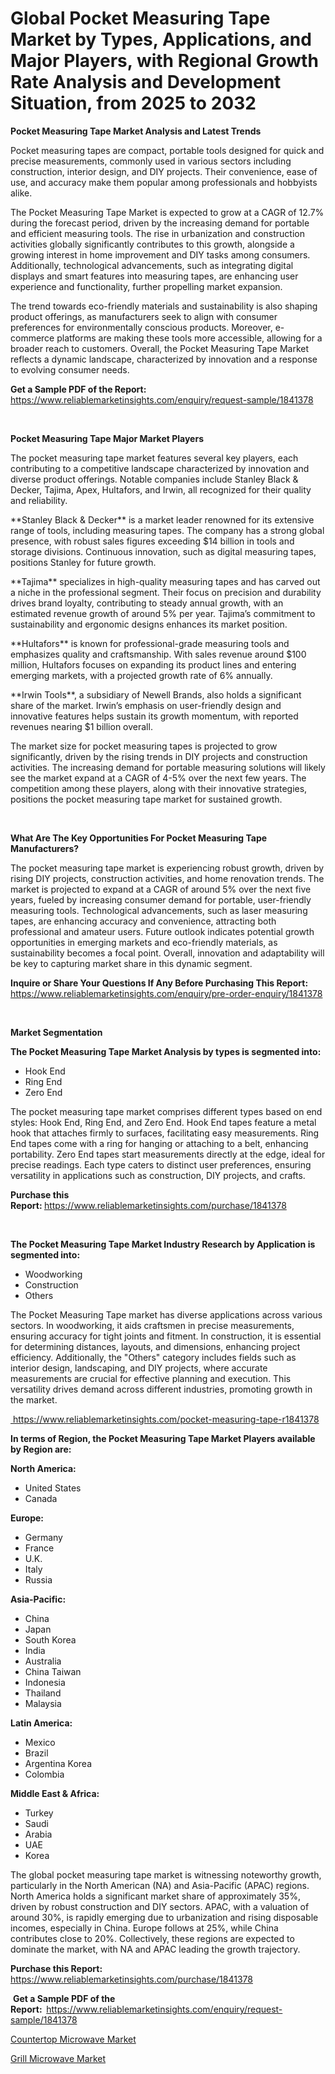 <p><h1>Global Pocket Measuring Tape Market by Types, Applications, and Major Players, with Regional Growth Rate Analysis and Development Situation, from 2025 to 2032</h1></p><p><strong>Pocket Measuring Tape Market Analysis and Latest Trends</strong></p>
<p><p>Pocket measuring tapes are compact, portable tools designed for quick and precise measurements, commonly used in various sectors including construction, interior design, and DIY projects. Their convenience, ease of use, and accuracy make them popular among professionals and hobbyists alike. </p><p>The Pocket Measuring Tape Market is expected to grow at a CAGR of 12.7% during the forecast period, driven by the increasing demand for portable and efficient measuring tools. The rise in urbanization and construction activities globally significantly contributes to this growth, alongside a growing interest in home improvement and DIY tasks among consumers. Additionally, technological advancements, such as integrating digital displays and smart features into measuring tapes, are enhancing user experience and functionality, further propelling market expansion. </p><p>The trend towards eco-friendly materials and sustainability is also shaping product offerings, as manufacturers seek to align with consumer preferences for environmentally conscious products. Moreover, e-commerce platforms are making these tools more accessible, allowing for a broader reach to customers. Overall, the Pocket Measuring Tape Market reflects a dynamic landscape, characterized by innovation and a response to evolving consumer needs.</p></p>
<p><strong>Get a Sample PDF of the Report:&nbsp;</strong> <a href="https://www.reliablemarketinsights.com/enquiry/request-sample/1841378?utm_campaign=2181&utm_medium=2&utm_source=Github&utm_content=ia&utm_term=04042025&utm_id=pocket-measuring-tape">https://www.reliablemarketinsights.com/enquiry/request-sample/1841378</a></p>
<p>&nbsp;</p>
<p><strong>Pocket Measuring Tape Major Market Players</strong></p>
<p><p>The pocket measuring tape market features several key players, each contributing to a competitive landscape characterized by innovation and diverse product offerings. Notable companies include Stanley Black & Decker, Tajima, Apex, Hultafors, and Irwin, all recognized for their quality and reliability.</p><p>**Stanley Black & Decker** is a market leader renowned for its extensive range of tools, including measuring tapes. The company has a strong global presence, with robust sales figures exceeding $14 billion in tools and storage divisions. Continuous innovation, such as digital measuring tapes, positions Stanley for future growth.</p><p>**Tajima** specializes in high-quality measuring tapes and has carved out a niche in the professional segment. Their focus on precision and durability drives brand loyalty, contributing to steady annual growth, with an estimated revenue growth of around 5% per year. Tajima’s commitment to sustainability and ergonomic designs enhances its market position.</p><p>**Hultafors** is known for professional-grade measuring tools and emphasizes quality and craftsmanship. With sales revenue around $100 million, Hultafors focuses on expanding its product lines and entering emerging markets, with a projected growth rate of 6% annually.</p><p>**Irwin Tools**, a subsidiary of Newell Brands, also holds a significant share of the market. Irwin’s emphasis on user-friendly design and innovative features helps sustain its growth momentum, with reported revenues nearing $1 billion overall.</p><p>The market size for pocket measuring tapes is projected to grow significantly, driven by the rising trends in DIY projects and construction activities. The increasing demand for portable measuring solutions will likely see the market expand at a CAGR of 4-5% over the next few years. The competition among these players, along with their innovative strategies, positions the pocket measuring tape market for sustained growth.</p></p>
<p>&nbsp;</p>
<p><strong>What Are The Key Opportunities For Pocket Measuring Tape Manufacturers?</strong></p>
<p><p>The pocket measuring tape market is experiencing robust growth, driven by rising DIY projects, construction activities, and home renovation trends. The market is projected to expand at a CAGR of around 5% over the next five years, fueled by increasing consumer demand for portable, user-friendly measuring tools. Technological advancements, such as laser measuring tapes, are enhancing accuracy and convenience, attracting both professional and amateur users. Future outlook indicates potential growth opportunities in emerging markets and eco-friendly materials, as sustainability becomes a focal point. Overall, innovation and adaptability will be key to capturing market share in this dynamic segment.</p></p>
<p><strong>Inquire or Share Your Questions If Any Before Purchasing This Report:</strong> <a href="https://www.reliablemarketinsights.com/enquiry/pre-order-enquiry/1841378?utm_campaign=2181&utm_medium=2&utm_source=Github&utm_content=ia&utm_term=04042025&utm_id=pocket-measuring-tape">https://www.reliablemarketinsights.com/enquiry/pre-order-enquiry/1841378</a></p>
<p>&nbsp;</p>
<p><strong>Market Segmentation</strong></p>
<p><strong>The Pocket Measuring Tape Market Analysis by types is segmented into:</strong></p>
<p><ul><li>Hook End</li><li>Ring End</li><li>Zero End</li></ul></p>
<p><p>The pocket measuring tape market comprises different types based on end styles: Hook End, Ring End, and Zero End. Hook End tapes feature a metal hook that attaches firmly to surfaces, facilitating easy measurements. Ring End tapes come with a ring for hanging or attaching to a belt, enhancing portability. Zero End tapes start measurements directly at the edge, ideal for precise readings. Each type caters to distinct user preferences, ensuring versatility in applications such as construction, DIY projects, and crafts.</p></p>
<p><strong>Purchase this Report:&nbsp;</strong><a href="https://www.reliablemarketinsights.com/purchase/1841378?utm_campaign=2181&utm_medium=2&utm_source=Github&utm_content=ia&utm_term=04042025&utm_id=pocket-measuring-tape">https://www.reliablemarketinsights.com/purchase/1841378</a></p>
<p>&nbsp;</p>
<p><strong>The Pocket Measuring Tape Market Industry Research by Application is segmented into:</strong></p>
<p><ul><li>Woodworking</li><li>Construction</li><li>Others</li></ul></p>
<p><p>The Pocket Measuring Tape market has diverse applications across various sectors. In woodworking, it aids craftsmen in precise measurements, ensuring accuracy for tight joints and fitment. In construction, it is essential for determining distances, layouts, and dimensions, enhancing project efficiency. Additionally, the "Others" category includes fields such as interior design, landscaping, and DIY projects, where accurate measurements are crucial for effective planning and execution. This versatility drives demand across different industries, promoting growth in the market.</p></p>
<p><a href="https://www.reliablemarketinsights.com/pocket-measuring-tape-r1841378?utm_campaign=2181&utm_medium=2&utm_source=Github&utm_content=ia&utm_term=04042025&utm_id=pocket-measuring-tape">&nbsp;https://www.reliablemarketinsights.com/pocket-measuring-tape-r1841378</a></p>
<p><strong>In terms of Region, the Pocket Measuring Tape Market Players available by Region are:</strong></p>
<p>
    <p> <strong> North America: </strong>
        <ul>
            <li>United States</li>
            <li>Canada</li>
        </ul>
        </p> 
    <p> <strong> Europe: </strong>
        <ul>
            <li>Germany</li>
            <li>France</li>
            <li>U.K.</li>
            <li>Italy</li>
            <li>Russia</li>
        </ul>
        </p> 
    <p> <strong> Asia-Pacific: </strong>
        <ul>
            <li>China</li>
            <li>Japan</li>
            <li>South Korea</li>
            <li>India</li>
            <li>Australia</li>
            <li>China Taiwan</li>
            <li>Indonesia</li>
            <li>Thailand</li>
            <li>Malaysia</li>
        </ul>
        </p> 
    <p> <strong> Latin America: </strong>
        <ul>
            <li>Mexico</li>
            <li>Brazil</li>
            <li>Argentina Korea</li>
            <li>Colombia</li>
        </ul>
        </p> 
    <p> <strong> Middle East & Africa: </strong>
        <ul>
            <li>Turkey</li>
            <li>Saudi</li>
            <li>Arabia</li>
            <li>UAE</li>
            <li>Korea</li>
        </ul>
    </p>
    </p>
<p><p>The global pocket measuring tape market is witnessing noteworthy growth, particularly in the North American (NA) and Asia-Pacific (APAC) regions. North America holds a significant market share of approximately 35%, driven by robust construction and DIY sectors. APAC, with a valuation of around 30%, is rapidly emerging due to urbanization and rising disposable incomes, especially in China. Europe follows at 25%, while China contributes close to 20%. Collectively, these regions are expected to dominate the market, with NA and APAC leading the growth trajectory.</p></p>
<p><strong>Purchase this Report: </strong><a href="https://www.reliablemarketinsights.com/purchase/1841378?utm_campaign=2181&utm_medium=2&utm_source=Github&utm_content=ia&utm_term=04042025&utm_id=pocket-measuring-tape">https://www.reliablemarketinsights.com/purchase/1841378</a></p>
<p>&nbsp;<strong>Get a Sample PDF of the Report:&nbsp;&nbsp;</strong><a href="https://www.reliablemarketinsights.com/enquiry/request-sample/1841378?utm_campaign=2181&utm_medium=2&utm_source=Github&utm_content=ia&utm_term=04042025&utm_id=pocket-measuring-tape">https://www.reliablemarketinsights.com/enquiry/request-sample/1841378</a></p>
<p><strong></strong></p>
<p><p><a href="https://github.com/arocasanzib6/Market-Research-Report-List-1/blob/main/countertop-microwave-market.md?utm_campaign=2181&utm_medium=2&utm_source=Github&utm_content=ia&utm_term=04042025&utm_id=pocket-measuring-tape">Countertop Microwave Market</a></p><p><a href="https://github.com/arneslullapq/Market-Research-Report-List-1/blob/main/grill-microwave-market.md?utm_campaign=2181&utm_medium=2&utm_source=Github&utm_content=ia&utm_term=04042025&utm_id=pocket-measuring-tape">Grill Microwave Market</a></p></p>